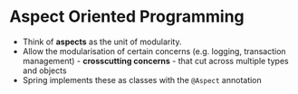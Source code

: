 # Aspect Oriented Programming

* Think of **aspects** as the unit of modularity.
* Allow the modularisation of certain concerns (e.g. logging, transaction management) - **crosscutting concerns** - that cut across multiple types and objects
* Spring implements these as classes with the `@Aspect` annotation
